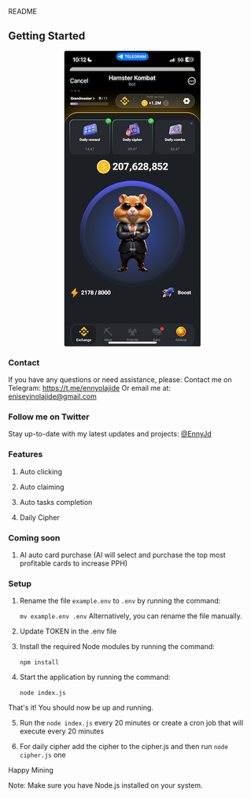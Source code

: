 README

Getting Started
---------------


<img src="./hamster.png" style="display: block; margin: 0 auto;" />

### Contact
If you have any questions or need assistance, please:
Contact me on Telegram: https://t.me/ennyolajide
Or email me at: eniseyinolajide@gmail.com


### Follow me on Twitter
Stay up-to-date with my latest updates and projects:
[@EnnyJd](https://twitter.com/EnnyJd)

### Features

1. Auto clicking

2. Auto claiming

3. Auto tasks completion

4. Daily Cipher

### Coming soon

1. AI auto card purchase (AI will select and purchase the top most profitable cards to increase PPH)

### Setup

1. Rename the file `example.env` to `.env` by running the command:

   ```mv example.env .env```
   Alternatively, you can rename the file manually.

2. Update TOKEN in the .env file

3. Install the required Node modules by running the command:

   ```npm install ```
   
4. Start the application by running the command:

   ```node index.js```

That's it! You should now be up and running.

5. Run the ```node index.js``` every 20 minutes or create a cron job that will execute every 20 minutes

6. For daily cipher add the cipher to the cipher.js and then run ```node cipher.js``` one

Happy Mining

Note: Make sure you have Node.js installed on your system.